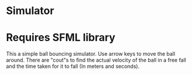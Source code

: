 # Simulator
# Requires SFML library
This a simple ball bouncing simulator. Use arrow keys to move the ball around. There are "cout"s to find the actual velocity of the ball in a free fall and the time taken for it to fall (In meters and seconds). 
